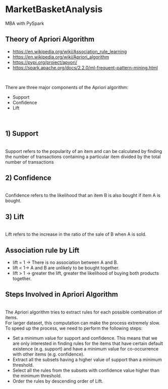 # MarketBasketAnalysis
MBA with PySpark


## Theory of Apriori Algorithm
- https://en.wikipedia.org/wiki/Association_rule_learning
- https://en.wikipedia.org/wiki/Apriori_algorithm
- https://pypi.org/project/apyori/
- https://spark.apache.org/docs/2.2.0/ml-frequent-pattern-mining.html
<br>

There are three major components of the Apriori algorithm:
- Support
- Confidence
- Lift
<br>

## 1) Support
<br>
Support refers to the popularity of an item and can be calculated by finding the number of transactions containing a particular item divided by the total number of transactions
<br>

## 2) Confidence
<br>
Confidence refers to the likelihood that an item B is also bought if item A is bought.
<br>

## 3) Lift
<br>
Lift refers to the increase in the ratio of the sale of B when A is sold.
<br>

## Association rule by Lift

- lift = 1 → There is no association between A and B.
- lift < 1→ A and B are unlikely to be bought together.
- lift > 1 → greater the lift, greater the likelihood of buying both products together.

## Steps Involved in Apriori Algorithm
<br>
The Apriori algorithm tries to extract rules for each possible combination of items.
<br>
For larger dataset, this computation can make the process extremely slow.
<br>
To speed up the process, we need to perform the following steps:

 - Set a minimum value for support and confidence. This means that we are only interested in finding rules for the items that have certain default existence (e.g. support) and have a minimum value for co-occurrence with other items (e.g. confidence).
 - Extract all the subsets having a higher value of support than a minimum threshold.
 - Select all the rules from the subsets with confidence value higher than the minimum threshold.
 - Order the rules by descending order of Lift.
